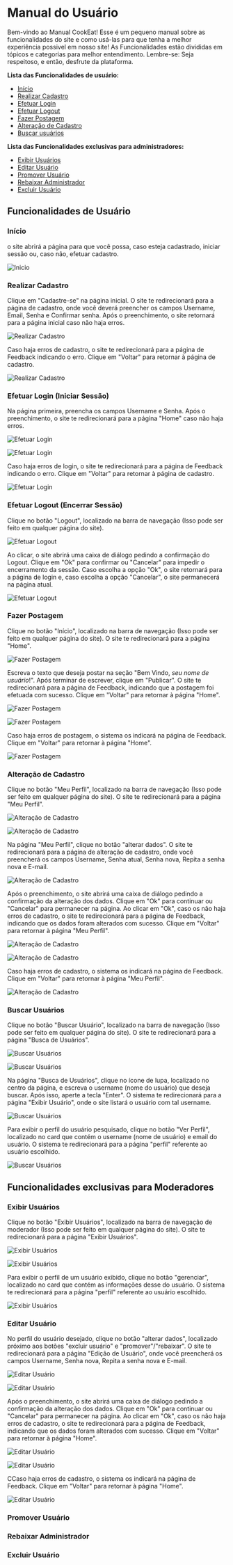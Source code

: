 # Manual do Usuário

Bem-vindo ao Manual CookEat! Esse é um pequeno manual sobre as funcionalidades do site e como usá-las para que tenha a melhor experiência possivel em nosso site! As Funcionalidades estão divididas em tópicos e categorias para melhor entendimento. Lembre-se: Seja respeitoso, e então, desfrute da plataforma.

**Lista das Funcionalidades de usuário:**

 - [Início](#Início)
 - [Realizar Cadastro](#Realizar-Cadastro)
 - [Efetuar Login](#Efetuar-Login) 
 - [Efetuar Logout](#Efetuar-Logout)
 - [Fazer Postagem](#Fazer-Postagem)
 - [Alteração de Cadastro](#Alteração-de-Cadastro)
 - [Buscar usuários](#Buscar-Usuários)
 

**Lista das Funcionalidades exclusivas para administradores:**
 
 - [Exibir Usuários](#Exibir-Usuários)
 - [Editar Usuário ](#Editar-Usuário)
 - [Promover Usuário](#Promover-Usuário)
 - [Rebaixar Administrador](#Rebaixar-Administrador)
 - [Excluir Usuário](#Excluir-Usuário)

## Funcionalidades de Usuário



### Início 

o site abrirá a página para que você possa, caso esteja cadastrado, iniciar sessão ou, caso não, efetuar cadastro.

![Inicio](imagens-do-manual/início_1.png)



### Realizar Cadastro

Clique em "Cadastre-se" na página inicial. O site te redirecionará para a página de cadastro, onde você deverá preencher os campos Username, Email, Senha e Confirmar senha.
Após o preenchimento, o site retornará para a página inicial caso não haja erros. 

![Realizar Cadastro](imagens-do-manual/cadastro_1.png)


Caso haja erros de cadastro, o site te redirecionará para a página de Feedback indicando o erro. Clique em "Voltar" para retornar à página de cadastro.

![Realizar Cadastro](imagens-do-manual/cadastro_2.png)



### Efetuar Login (Iniciar Sessão)

Na página primeira, preencha os campos Username e Senha. Após o preenchimento, o site te redirecionará para a página "Home" caso não haja erros.

![Efetuar Login](imagens-do-manual/login_1.png)

![Efetuar Login](imagens-do-manual/home_1.png)


Caso haja erros de login, o site te redirecionará para a página de Feedback indicando o erro. Clique em "Voltar" para retornar à página de cadastro.

![Efetuar Login](imagens-do-manual/login_2.png)



### Efetuar Logout (Encerrar Sessão)

Clique no botão "Logout", localizado na barra de navegação (Isso pode ser feito em qualquer página do site).

![Efetuar Logout](imagens-do-manual/navbar_1.png)


Ao clicar, o site abrirá uma caixa de diálogo pedindo a confirmação do Logout. Clique em "Ok" para confirmar ou "Cancelar" para impedir o encerramento da sessão. Caso escolha a opção "Ok", o site retornará para a página de login e, caso escolha a opção "Cancelar", o site permanecerá na página atual.

![Efetuar Logout](imagens-do-manual/Logout_1.png)



### Fazer Postagem

Clique no botão "Início", localizado na barra de navegação (Isso pode ser feito em qualquer página do site). O site te redirecionará para a página "Home".

![Fazer Postagem](imagens-do-manual/navbar_1.png)


Escreva o texto que deseja postar na seção "Bem Vindo, *seu nome de usuário*!". Após terminar de escrever, clique em "Publicar". O site te redirecionará para a página de Feedback, indicando que a postagem foi efetuada com sucesso. Clique em "Voltar" para retornar à página "Home".

![Fazer Postagem](imagens-do-manual/home_1.png)

![Fazer Postagem](imagens-do-manual/postar_2.png)


Caso haja erros de postagem, o sistema os indicará na página de Feedback. Clique em "Voltar" para retornar à página "Home".

![Fazer Postagem](imagens-do-manual/postar_1.png)



### Alteração de Cadastro

Clique no botão "Meu Perfil", localizado na barra de navegação (Isso pode ser feito em qualquer página do site). O site te redirecionará para a página "Meu Perfil".

![Alteração de Cadastro](imagens-do-manual/navbar_1.png)

![Alteração de Cadastro](imagens-do-manual/alteracao_de_cadastro_1.png)


Na página "Meu Perfil", clique no botão "alterar dados". O site te redirecionará para a página de alteração de cadastro, onde você preencherá os campos Username, Senha atual, Senha nova, Repita a senha nova e E-mail.

![Alteração de Cadastro](imagens-do-manual/alteracao_de_cadastro_2.png)

Após o preenchimento, o site abrirá uma caixa de diálogo pedindo a confirmação da alteração dos dados. Clique em "Ok" para continuar ou "Cancelar" para permanecer na página. Ao clicar em "Ok", caso os não haja erros de cadastro, o site te redirecionará para a página de Feedback, indicando que os dados foram alterados com sucesso. Clique em "Voltar" para retornar à página "Meu Perfil".
 
![Alteração de Cadastro](imagens-do-manual/alteracao_de_cadastro_3.png)

![Alteração de Cadastro](imagens-do-manual/alteracao_de_cadastro_5.png)


Caso haja erros de cadastro, o sistema os indicará na página de Feedback. Clique em "Voltar" para retornar à página "Meu Perfil".

![Alteração de Cadastro](imagens-do-manual/alteracao_de_cadastro_4.png)
 



### Buscar Usuários

Clique no botão "Buscar Usuário", localizado na barra de navegação (Isso pode ser feito em qualquer página do site). O site te redirecionará para a página "Busca de Usuários".

![Buscar Usuários](imagens-do-manual/navbar_1)

![Buscar Usuários](imagens-do-manual/buscar_usuarios_1)


Na página "Busca de Usuários", clique no  ícone de  lupa, localizado no centro da página, e escreva o username (nome do usuário) que deseja buscar. Após isso, aperte a tecla "Enter". O sistema te redirecionará para a página "Exibir Usuário", onde o site listará o usuário com tal username.

![Buscar Usuários](imagens-do-manual/buscar_usuarios_2)

Para exibir o perfil do usuário pesquisado, clique no botão "Ver Perfil", localizado no card que contém o username (nome de usuário) e email do usuário. O sistema te redirecionará para a página "perfil" referente ao usuário escolhido.

![Buscar Usuários](imagens-do-manual/buscar_usuarios_3)



## Funcionalidades exclusivas para Moderadores



### Exibir Usuários

Clique no botão "Exibir Usuários", localizado na barra de navegação de moderador (Isso pode ser feito em qualquer página do site). O site te redirecionará para a página "Exibir Usuários".

![Exibir Usuários](imagens-do-manual/navbar_2)

![Exibir Usuários](imagens-do-manual/exibir_usuarios_1)

Para exibir o perfil de um usuário exibido, clique no botão "gerenciar", localizado no card que contém as informações desse do usuário. O sistema te redirecionará para a página "perfil" referente ao usuário escolhido.

![Exibir Usuários](imagens-do-manual/perfil_1)



### Editar Usuário

No perfil do usuário desejado, clique no botão "alterar dados", localizado próximo aos botões "excluir usuário" e "promover"/"rebaixar". O site te redirecionará para a página "Edição de Usuário", onde você preencherá os campos Username, Senha nova, Repita a senha nova e E-mail.

![Editar Usuário](imagens-do-manual/perfil_1)

![Editar Usuário](imagens-do-manual/editar_usuario_1)


Após o preenchimento, o site abrirá uma caixa de diálogo pedindo a confirmação da alteração dos dados. Clique em "Ok" para continuar ou "Cancelar" para permanecer na página. Ao clicar em "Ok", caso os não haja erros de cadastro, o site te redirecionará para a página de Feedback, indicando que os dados foram alterados com sucesso. Clique em "Voltar" para retornar à página "Home".

![Editar Usuário](imagens-do-manual/editar_usuario_2)

![Editar Usuário](imagens-do-manual/editar_usuario_4)


CCaso haja erros de cadastro, o sistema os indicará na página de Feedback. Clique em "Voltar" para retornar à página "Home".

![Editar Usuário](imagens-do-manual/editar_usuario_3)



### Promover Usuário



### Rebaixar Administrador



### Excluir Usuário

